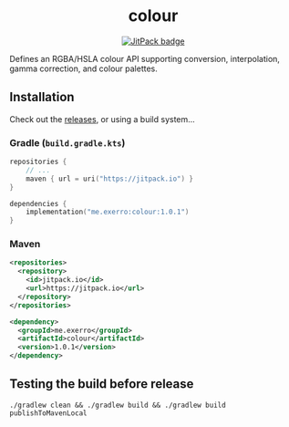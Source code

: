 <h1 align="center">
  colour
</h1>

<p align="center">
  <a href="https://jitpack.io/#exerro/colour"><img src="https://jitpack.io/v/exerro/colour.svg" alt="JitPack badge"/></a>
</p>

Defines an RGBA/HSLA colour API supporting conversion, interpolation, gamma
correction, and colour palettes.

## Installation

Check out the [releases](https://github.com/exerro/colour/releases), or
using a build system...

### Gradle (`build.gradle.kts`)

```kotlin
repositories {
    // ...
    maven { url = uri("https://jitpack.io") }
}

dependencies {
    implementation("me.exerro:colour:1.0.1")
}
```

### Maven

```xml
<repositories>
  <repository>
    <id>jitpack.io</id>
    <url>https://jitpack.io</url>
  </repository>
</repositories>

<dependency>
  <groupId>me.exerro</groupId>
  <artifactId>colour</artifactId>
  <version>1.0.1</version>
</dependency>
```

## Testing the build before release

    ./gradlew clean && ./gradlew build && ./gradlew build publishToMavenLocal
